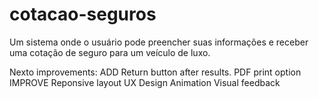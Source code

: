 # cotacao-seguros
 Um sistema onde o usuário pode preencher suas informações e receber uma cotação de seguro para um veículo de luxo.

Nexto improvements: 
ADD
    Return button after results.
    PDF print option
IMPROVE
    Reponsive layout
    UX Design
    Animation
    Visual feedback

